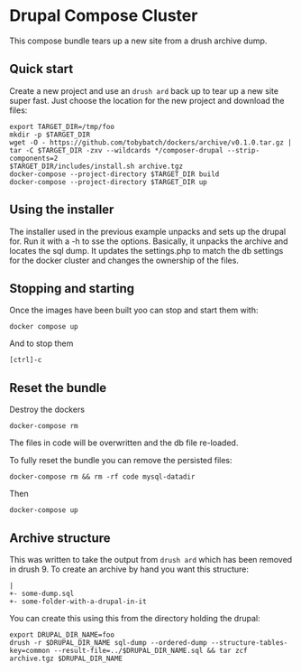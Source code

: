 # Drupal Compose Cluster

This compose bundle tears up a new site from a drush archive dump.

## Quick start

Create a new project and use an ```drush ard``` back up to tear up a new site super fast.  Just choose the location for the new project and download the files:

    export TARGET_DIR=/tmp/foo
    mkdir -p $TARGET_DIR
    wget -O - https://github.com/tobybatch/dockers/archive/v0.1.0.tar.gz | tar -C $TARGET_DIR -zxv --wildcards */composer-drupal --strip-components=2
    $TARGET_DIR/includes/install.sh archive.tgz
    docker-compose --project-directory $TARGET_DIR build
    docker-compose --project-directory $TARGET_DIR up

## Using the installer

The installer used in the previous example unpacks and sets up the drupal for.  Run it with a -h to sse the options.  Basically, it unpacks the archive and locates the sql dump.  It updates the settings.php to match the db settings for the docker cluster and changes the ownership of the files.

## Stopping and starting

Once the images have been built yoo can stop and start them with:

    docker compose up

And to stop them

    [ctrl]-c

## Reset the bundle

Destroy the dockers

    docker-compose rm

The files in code will be overwritten and the db file re-loaded.

To fully reset the bundle you can remove the persisted files:

    docker-compose rm && rm -rf code mysql-datadir

Then

    docker-compose up

## Archive structure

This was written to take the output from ```drush ard``` which has been removed in drush 9.  To create an archive by hand you want this structure:

    |
    +- some-dump.sql
    +- some-folder-with-a-drupal-in-it

You can create this using this from the directory holding the drupal:

    export DRUPAL_DIR_NAME=foo
    drush -r $DRUPAL_DIR_NAME sql-dump --ordered-dump --structure-tables-key=common --result-file=../$DRUPAL_DIR_NAME.sql && tar zcf archive.tgz $DRUPAL_DIR_NAME
